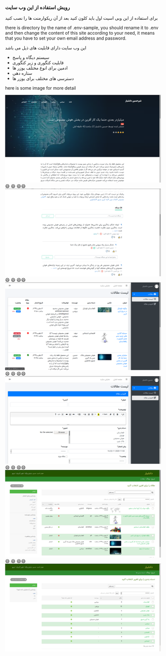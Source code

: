 ### رویش استفاده از این وب سایت
برای استفاده از این وبی اسیت اول باید کلون کنید 
بعد از آن ریکوارمنت ها را نصب کنید 

there is directory by the name of .env-sample, you should rename it to .env and then change the content of this site according to your need, it means that you have to set your own email address and password.


این وب سایت دارای قابلیت های ذیل می باشد
* سیستم دیگاه و پاسخ 
* قابلیت کتگوری و زیر کتگوری 
* ادمین برای انوع مختلف یوزر ها 
* ستاره دهی 
* دسترسی های مختلف برای یوزر ها


here is some image for more detail 

![](static/githubImage/1.png)
:smile:
:smile:
:smile::smile:
![](static/githubImage/2.png)
:smile:
:smile:
:smile::smile:
![](static/githubImage/3.png)
:smile:
:smile:
:smile::smile:
![](static/githubImage/4.png)
:smile:
:smile:
:smile::smile:
![](static/githubImage/5.png)
:smile:
:smile:
:smile::smile:
![](static/githubImage/6.png)